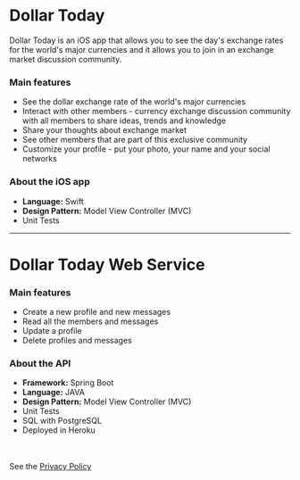 # Dollar Today

Dollar Today is an iOS app that allows you to see the day's exchange rates for the world's major currencies and it allows you to join in an exchange market discussion community.
<h3>Main features</h3>
  
- See the dollar exchange rate of the world's major currencies
- Interact with other members - currency exchange discussion community with all members to share ideas, trends and knowledge
- Share your thoughts about exchange market
- See other members that are part of this exclusive community
- Customize your profile - put your photo, your name and your social networks

<h3>About the iOS app</h3>

- <b>Language:</b> Swift
- <b>Design Pattern:</b> Model View Controller (MVC)
- Unit Tests

<hr>

# Dollar Today Web Service
<h3>Main features</h3>
  
- Create a new profile and new messages
- Read all the members and messages
- Update a profile
- Delete profiles and messages

<h3>About the API</h3>

- <b>Framework:</b> Spring Boot
- <b>Language:</b> JAVA
- <b>Design Pattern:</b> Model View Controller (MVC)
- Unit Tests
- SQL with PostgreSQL
- Deployed in Heroku

<br><br>
See the <a href="https://www.facebook.com/101910025282147/posts/101927558613727/?d=n">Privacy Policy</a>
